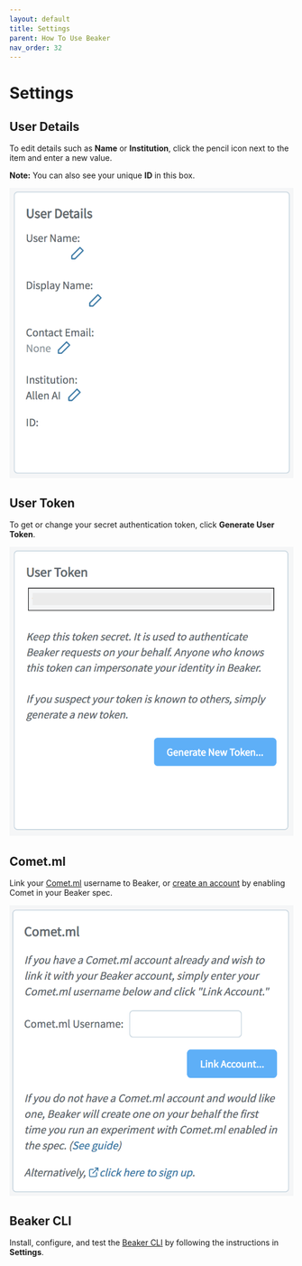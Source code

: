 ```yaml
---
layout: default
title: Settings
parent: How To Use Beaker
nav_order: 32
---
```


# Settings

## User Details

To edit details such as **Name** or **Institution**, click the pencil icon next to the item and enter a new value.

**Note:** You can also see your unique **ID** in this box.

![User details](../images/user_detail.png)

## User Token

To get or change your secret authentication token, click **Generate User Token**.

![User token](../images/token.png)

## Comet.ml

Link your [Comet.ml](https://www.comet.ml) username to Beaker, or [create an account](https://github.com/beaker/comet-guide/blob/master/README.md) by enabling Comet in your Beaker spec. 

![Comet.ml](../images/comet.png)

## Beaker CLI

Install, configure, and test the [Beaker CLI](../cli.md) by following the instructions in **Settings**.


